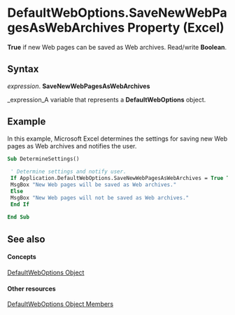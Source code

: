 
# DefaultWebOptions.SaveNewWebPagesAsWebArchives Property (Excel)

 **True** if new Web pages can be saved as Web archives. Read/write **Boolean**.


## Syntax

 _expression_. **SaveNewWebPagesAsWebArchives**

 _expression_A variable that represents a  **DefaultWebOptions** object.


## Example

In this example, Microsoft Excel determines the settings for saving new Web pages as Web archives and notifies the user.


```vb
Sub DetermineSettings() 
 
 ' Determine settings and notify user. 
 If Application.DefaultWebOptions.SaveNewWebPagesAsWebArchives = True Then 
 MsgBox "New Web pages will be saved as Web archives." 
 Else 
 MsgBox "New Web pages will not be saved as Web archives." 
 End If 
 
End Sub
```


## See also


#### Concepts


 [DefaultWebOptions Object](5bd1d870-e8d9-cac1-d7a7-3aeaf7c4c3cd.md)
#### Other resources


 [DefaultWebOptions Object Members](52db1398-01d8-eba5-772f-2923fdc89f5b.md)
